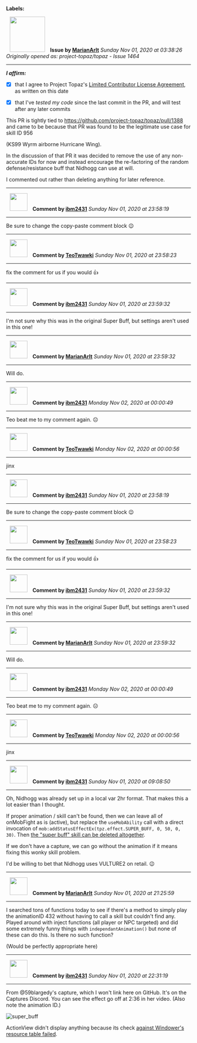 **Labels:**



<a href="https://github.com/MarianArlt"><img src="https://avatars3.githubusercontent.com/u/1492317?v=4" width="96" height="96" hspace="10"></img></a> **Issue by [MarianArlt](https://github.com/MarianArlt)**
_Sunday Nov 01, 2020 at 03:38:26_
_Originally opened as: project-topaz/topaz - Issue 1464_

----

<!-- place 'x' mark between square [] brackets to affirm: -->
**_I affirm:_**
- [x] that I agree to Project Topaz's [Limited Contributor License Agreement](http://project-topaz.com/blob/release/CONTRIBUTOR_AGREEMENT.md), as written on this date
- [x] that I've _tested my code_ since the last commit in the PR, and will test after any later commits

This PR is tightly tied to https://github.com/project-topaz/topaz/pull/1388 and came to be because that PR was found to be the legitimate use case for skill ID 956
(KS99 Wyrm airborne Hurricane Wing).

In the discussion of that PR it was decided to remove the use of any non-accurate IDs for now and instead encourage the re-factoring of the random defense/resistance buff that Nidhogg can use at will.

I commented out rather than deleting anything for later reference.


----
<a href="https://github.com/ibm2431"><img src="https://avatars3.githubusercontent.com/u/13112942?v=4" width="48" height="48" hspace="10"></img></a> **Comment by [ibm2431](https://github.com/ibm2431)**
_Sunday Nov 01, 2020 at 23:58:19_

----

Be sure to change the copy-paste comment block 😉 


----
<a href="https://github.com/TeoTwawki"><img src="https://avatars0.githubusercontent.com/u/6871475?v=4" width="48" height="48" hspace="10"></img></a> **Comment by [TeoTwawki](https://github.com/TeoTwawki)**
_Sunday Nov 01, 2020 at 23:58:23_

----

fix the comment for us if you would :+1: 


----
<a href="https://github.com/ibm2431"><img src="https://avatars3.githubusercontent.com/u/13112942?v=4" width="48" height="48" hspace="10"></img></a> **Comment by [ibm2431](https://github.com/ibm2431)**
_Sunday Nov 01, 2020 at 23:59:32_

----

I'm not sure why this was in the original Super Buff, but settings aren't used in this one!


----
<a href="https://github.com/MarianArlt"><img src="https://avatars3.githubusercontent.com/u/1492317?v=4" width="48" height="48" hspace="10"></img></a> **Comment by [MarianArlt](https://github.com/MarianArlt)**
_Sunday Nov 01, 2020 at 23:59:32_

----

Will do.


----
<a href="https://github.com/ibm2431"><img src="https://avatars3.githubusercontent.com/u/13112942?v=4" width="48" height="48" hspace="10"></img></a> **Comment by [ibm2431](https://github.com/ibm2431)**
_Monday Nov 02, 2020 at 00:00:49_

----

Teo beat me to my comment again. ☹️ 


----
<a href="https://github.com/TeoTwawki"><img src="https://avatars0.githubusercontent.com/u/6871475?v=4" width="48" height="48" hspace="10"></img></a> **Comment by [TeoTwawki](https://github.com/TeoTwawki)**
_Monday Nov 02, 2020 at 00:00:56_

----

jinx


----
<a href="https://github.com/ibm2431"><img src="https://avatars3.githubusercontent.com/u/13112942?v=4" width="48" height="48" hspace="10"></img></a> **Comment by [ibm2431](https://github.com/ibm2431)**
_Sunday Nov 01, 2020 at 23:58:19_

----

Be sure to change the copy-paste comment block 😉 


----
<a href="https://github.com/TeoTwawki"><img src="https://avatars0.githubusercontent.com/u/6871475?v=4" width="48" height="48" hspace="10"></img></a> **Comment by [TeoTwawki](https://github.com/TeoTwawki)**
_Sunday Nov 01, 2020 at 23:58:23_

----

fix the comment for us if you would :+1: 


----
<a href="https://github.com/ibm2431"><img src="https://avatars3.githubusercontent.com/u/13112942?v=4" width="48" height="48" hspace="10"></img></a> **Comment by [ibm2431](https://github.com/ibm2431)**
_Sunday Nov 01, 2020 at 23:59:32_

----

I'm not sure why this was in the original Super Buff, but settings aren't used in this one!


----
<a href="https://github.com/MarianArlt"><img src="https://avatars3.githubusercontent.com/u/1492317?v=4" width="48" height="48" hspace="10"></img></a> **Comment by [MarianArlt](https://github.com/MarianArlt)**
_Sunday Nov 01, 2020 at 23:59:32_

----

Will do.


----
<a href="https://github.com/ibm2431"><img src="https://avatars3.githubusercontent.com/u/13112942?v=4" width="48" height="48" hspace="10"></img></a> **Comment by [ibm2431](https://github.com/ibm2431)**
_Monday Nov 02, 2020 at 00:00:49_

----

Teo beat me to my comment again. ☹️ 


----
<a href="https://github.com/TeoTwawki"><img src="https://avatars0.githubusercontent.com/u/6871475?v=4" width="48" height="48" hspace="10"></img></a> **Comment by [TeoTwawki](https://github.com/TeoTwawki)**
_Monday Nov 02, 2020 at 00:00:56_

----

jinx


----
<a href="https://github.com/ibm2431"><img src="https://avatars3.githubusercontent.com/u/13112942?v=4" width="48" height="48" hspace="10"></img></a> **Comment by [ibm2431](https://github.com/ibm2431)**
_Sunday Nov 01, 2020 at 09:08:50_

----

Oh, Nidhogg was already set up in a local var 2hr format. That makes this a lot easier than I thought.

If proper animation / skill can't be found, then we can leave all of onMobFight as is (active), but replace the `useMobAbility` call with a direct invocation of `mob:addStatusEffectEx(tpz.effect.SUPER_BUFF, 0, 50, 0, 30)`. Then [the "super buff" skill can be deleted altogether](https://github.com/project-topaz/topaz/blob/release/scripts/globals/mobskills/super_buff.lua).

If we don't have a capture, we can go without the animation if it means fixing this wonky skill problem. 

I'd be willing to bet that Nidhogg uses VULTURE2 on retail. 😉 


----
<a href="https://github.com/MarianArlt"><img src="https://avatars3.githubusercontent.com/u/1492317?v=4" width="48" height="48" hspace="10"></img></a> **Comment by [MarianArlt](https://github.com/MarianArlt)**
_Sunday Nov 01, 2020 at 21:25:59_

----

I searched tons of functions today to see if there's a method to simply play the animationID 432 without having to call a skill but couldn't find any. Played around with inject functions (all player or NPC targeted) and did some extremely funny things with `independantAnimation()` but none of these can do this. Is there no such function?
(Would be perfectly appropriate here)


----
<a href="https://github.com/ibm2431"><img src="https://avatars3.githubusercontent.com/u/13112942?v=4" width="48" height="48" hspace="10"></img></a> **Comment by [ibm2431](https://github.com/ibm2431)**
_Sunday Nov 01, 2020 at 22:31:19_

----

From @59blargedy's capture, which I won't link here on GitHub. It's on the Captures Discord. You can see the effect go off at 2:36 in her video. (Also note the animation ID.)
![super_buff](https://user-images.githubusercontent.com/13112942/97816973-52356a00-1c91-11eb-84a4-b6d6c7b37d09.png)

ActionView didn't display anything because its check [against Windower's resource table failed](https://github.com/Windower/Resources/blob/master/resources_data/monster_abilities.lua#L794-L795).

